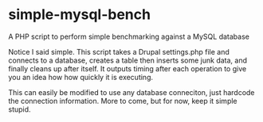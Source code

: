 simple-mysql-bench
==================

A PHP script to perform simple benchmarking against a MySQL database

Notice I said simple. This script takes a Drupal settings.php file and connects to a database, creates a table then inserts some junk data, and finally cleans up after itself. It outputs timing after each operation to give you an idea how how quickly it is executing.

This can easily be modified to use any database conneciton, just hardcode the connection information. More to come, but for now, keep it simple stupid.
